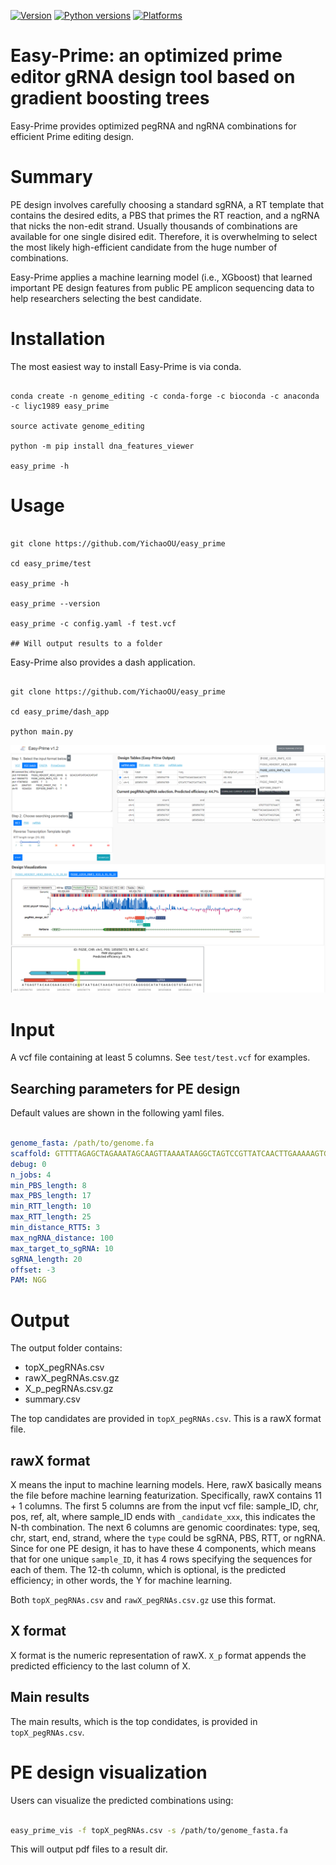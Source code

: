 [![Version][version-shield]][version-url]
[![Python versions][python-shield]][python-url]
[![Platforms][platform-shield]][python-url]

# Easy-Prime: an optimized prime editor gRNA design tool based on gradient boosting trees

Easy-Prime provides optimized pegRNA and ngRNA combinations for efficient Prime editing design.

# Summary

PE design involves carefully choosing a standard sgRNA, a RT template that contains the desired edits, a PBS that primes the RT reaction, and a ngRNA that nicks the non-edit strand. Usually thousands of combinations are available for one single disired edit. Therefore, it is overwhelming to select the most likely high-efficient candidate from the huge number of combinations.

Easy-Prime applies a machine learning model (i.e., XGboost) that learned important PE design features from public PE amplicon sequencing data to help researchers selecting the best candidate.

# Installation

The most easiest way to install Easy-Prime is via conda.

```

conda create -n genome_editing -c conda-forge -c bioconda -c anaconda -c liyc1989 easy_prime

source activate genome_editing

python -m pip install dna_features_viewer

easy_prime -h

```

# Usage

```

git clone https://github.com/YichaoOU/easy_prime

cd easy_prime/test

easy_prime -h

easy_prime --version

easy_prime -c config.yaml -f test.vcf

## Will output results to a folder

```

Easy-Prime also provides a dash application.

```

git clone https://github.com/YichaoOU/easy_prime

cd easy_prime/dash_app

python main.py

```

![screenshot](screenshot.png)

# Input

A vcf file containing at least 5 columns. See `test/test.vcf` for examples.


## Searching parameters for PE design

Default values are shown in the following yaml files.

```yaml

genome_fasta: /path/to/genome.fa
scaffold: GTTTTAGAGCTAGAAATAGCAAGTTAAAATAAGGCTAGTCCGTTATCAACTTGAAAAAGTGGCACCGAGTCGGTGC
debug: 0
n_jobs: 4
min_PBS_length: 8
max_PBS_length: 17
min_RTT_length: 10
max_RTT_length: 25
min_distance_RTT5: 3
max_ngRNA_distance: 100
max_target_to_sgRNA: 10
sgRNA_length: 20
offset: -3
PAM: NGG

```

# Output

The output folder contains:

- topX_pegRNAs.csv
- rawX_pegRNAs.csv.gz
- X_p_pegRNAs.csv.gz
- summary.csv

The top candidates are provided in `topX_pegRNAs.csv`. This is a rawX format file. 

## rawX format

X means the input to machine learning models. Here, rawX basically means the file before machine learning featurization. Specifically, rawX contains 11 + 1 columns. The first 5 columns are from the input vcf file: sample_ID, chr, pos, ref, alt, where sample_ID ends with `_candidate_xxx`, this indicates the N-th combination. The next 6 columns are genomic coordinates: type, seq, chr, start, end, strand, where the `type` could be sgRNA, PBS, RTT, or ngRNA. Since for one PE design, it has to have these 4 components, which means that for one unique `sample_ID`, it has 4 rows specifying the sequences for each of them. The 12-th column, which is optional, is the predicted efficiency; in other words, the Y for machine learning.

Both `topX_pegRNAs.csv` and `rawX_pegRNAs.csv.gz` use this format.

## X format

X format is the numeric representation of rawX. `X_p` format appends the predicted efficiency to the last column of X.

## Main results

The main results, which is the top condidates, is provided in `topX_pegRNAs.csv`.

# PE design visualization

Users can visualize the predicted combinations using:

```bash

easy_prime_vis -f topX_pegRNAs.csv -s /path/to/genome_fasta.fa

```

This will output pdf files to a result dir. 

[version-shield]: https://img.shields.io/conda/v/liyc1989/easy_prime.svg
[version-url]: https://anaconda.org/liyc1989/easy_prime
[python-shield]: https://img.shields.io/pypi/pyversions/easy_prime.svg
[python-url]: https://pypi.python.org/pypi/easy_prime
[platform-shield]: https://anaconda.org/liyc1989/easy_prime/badges/platforms.svg

